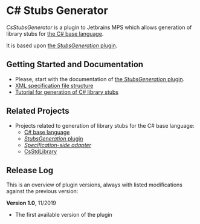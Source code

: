 # C# Stubs Generator

*CsStubsGenerator* is a plugin to Jetbrains MPS which allows generation of library
stubs for [the C# base language](https://github.com/vaclav/mpscs).

It is based upon [the *StubsGeneration* plugin](https://github.com/wirthma/StubsGenerator).

## Getting Started and Documentation

- Please, start with the documentation of
[the *StubsGeneration* plugin](https://github.com/wirthma/StubsGenerator).
- [XML specification file structure](./doc/xml.md)
- [Tutorial for generation of C# library stubs](./doc/tutorial_generate_library_stubs.md)

## Related Projects

- Projects related to generation of library stubs for the C# base language:
    - [C# base language](https://github.com/vaclav/mpscs)
    - [*StubsGeneration* plugin](https://github.com/wirthma/StubsGenerator)
    - [*Specification-side adapter*](https://github.com/Zeman-Dalibor/DotNetLibraryExporter)
    - [CsStdLibrary](https://github.com/wirthma/CsStdLibrary)

## Release Log

This is an overview of plugin versions, always with listed modifications against the previous
version:

**Version 1.0**, 11/2019
- The first available version of the plugin
